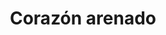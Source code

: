 ---
title: Corazón arenado
date: 
draft: false

# descripcion
description : Aros pasantes en plata 925. Precio por par.

materials: Plata 925

color: 

dimensions: Ancho 7 mm

code: 01-20-0891

type: "Aros"

categories: []

price: $1.940,00

price_eftvo: $1.650,00

# Images
# first image will be shown in the product page
images:
  # - image: "images/path_to_image"
  # La ubicacion de las imagenes es imagenes/Aros/Aros.Solo Plata/01-20-0891-corazon-arenado
  - image: "./images/aros/solo_plata/01-20-0891-corazon-arenado_a.jpg"
  - image: "./images/aros/solo_plata/01-20-0891-corazon-arenado_b.jpg"
  - image: "./images/aros/solo_plata/01-20-0891-corazon-arenado_c.jpg"
---